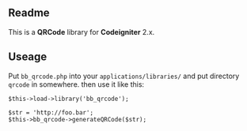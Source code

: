 ## Readme

This is a **QRCode** library for **Codeigniter** 2.x.


## Useage
Put `bb_qrcode.php` into your `applications/libraries/` and put directory `qrcode` in somewhere. then use it like this:
	
    $this->load->library('bb_qrcode');
    
    $str = 'http://foo.bar';
    $this->bb_qrcode->generateQRCode($str);


